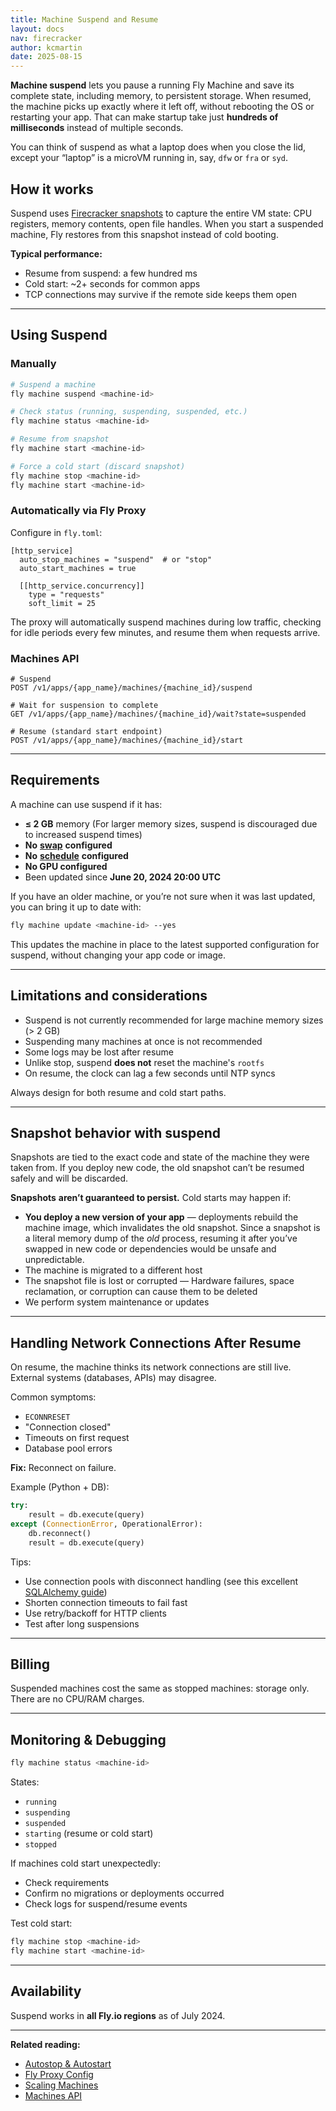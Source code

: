 ```yaml
---
title: Machine Suspend and Resume
layout: docs
nav: firecracker
author: kcmartin
date: 2025-08-15
---
```


**Machine suspend** lets you pause a running Fly Machine and save its complete state, including memory, to persistent storage. When resumed, the machine picks up exactly where it left off, without rebooting the OS or restarting your app. That can make startup take just **hundreds of milliseconds** instead of multiple seconds.

You can think of suspend as what a laptop does when you close the lid, except your “laptop” is a microVM running in, say, `dfw` or `fra` or `syd`.

## How it works

Suspend uses [Firecracker snapshots](https://firecracker-microvm.github.io/) to capture the entire VM state: CPU registers, memory contents, open file handles. When you start a suspended machine, Fly restores from this snapshot instead of cold booting.

**Typical performance:**

- Resume from suspend: a few hundred ms
- Cold start: ~2+ seconds for common apps
- TCP connections may survive if the remote side keeps them open

---

## Using Suspend

### Manually

```bash
# Suspend a machine
fly machine suspend <machine-id>

# Check status (running, suspending, suspended, etc.)
fly machine status <machine-id>

# Resume from snapshot
fly machine start <machine-id>

# Force a cold start (discard snapshot)
fly machine stop <machine-id>
fly machine start <machine-id>
```

### Automatically via Fly Proxy

Configure in `fly.toml`:

```
[http_service]
  auto_stop_machines = "suspend"  # or "stop"
  auto_start_machines = true
  
  [[http_service.concurrency]]
    type = "requests"
    soft_limit = 25
```

The proxy will automatically suspend machines during low traffic, checking for idle periods every few minutes, and resume them when requests arrive.

### Machines API

```
# Suspend
POST /v1/apps/{app_name}/machines/{machine_id}/suspend

# Wait for suspension to complete
GET /v1/apps/{app_name}/machines/{machine_id}/wait?state=suspended

# Resume (standard start endpoint)
POST /v1/apps/{app_name}/machines/{machine_id}/start
```

---

## Requirements

A machine can use suspend if it has:

- **≤ 2 GB** memory (For larger memory sizes, suspend is discouraged due to increased suspend times)
- **No** [**swap**](https://fly.io/docs/reference/configuration/#swap_size_mb-option) **configured**
- **No** [**schedule**](https://fly.io/docs/machines/flyctl/fly-machine-run/#start-a-machine-on-a-schedule) **configured** 
- **No GPU configured**
- Been updated since **June 20, 2024 20:00 UTC**

If you have an older machine, or you’re not sure when it was last updated, you can bring it up to date with:

```bash
fly machine update <machine-id> --yes 
```

This updates the machine in place to the latest supported configuration for suspend, without changing your app code or image.

---

## Limitations and considerations

- Suspend is not currently recommended for large machine memory sizes (> 2 GB)
- Suspending many machines at once is not recommended
- Some logs may be lost after resume
- Unlike stop, suspend **does not** reset the machine's `rootfs` 
- On resume, the clock can lag a few seconds until NTP syncs

<div class="callout">
Always design for both resume and cold start paths.
</div>

---

## Snapshot behavior with suspend

<div class="warning icon">
Snapshots are tied to the exact code and state of the machine they were taken from. If you deploy new code, the old snapshot can’t be resumed safely and will be discarded.
</div>

**Snapshots** **aren’t guaranteed to persist.** Cold starts may happen if:

- **You deploy a new version of your app** — deployments rebuild the machine image, which invalidates the old snapshot. Since a snapshot is a literal memory dump of the _old_ process, resuming it after you’ve swapped in new code or dependencies would be unsafe and unpredictable.
- The machine is migrated to a different host
- The snapshot file is lost or corrupted — Hardware failures, space reclamation, or corruption can cause them to be deleted
- We perform system maintenance or updates

---

## Handling Network Connections After Resume

On resume, the machine thinks its network connections are still live. External systems (databases, APIs) may disagree.

Common symptoms:

- `ECONNRESET`
- "Connection closed"
- Timeouts on first request
- Database pool errors

**Fix:** Reconnect on failure.

Example (Python + DB):

```python
try:
    result = db.execute(query)
except (ConnectionError, OperationalError):
    db.reconnect()
    result = db.execute(query)
```

Tips:

- Use connection pools with disconnect handling (see this excellent [SQLAlchemy guide](https://docs.sqlalchemy.org/en/20/core/pooling.html#dealing-with-disconnects))
- Shorten connection timeouts to fail fast
- Use retry/backoff for HTTP clients
- Test after long suspensions

---

## Billing

Suspended machines cost the same as stopped machines: storage only. There are no CPU/RAM charges.

---

## Monitoring & Debugging

```bash
fly machine status <machine-id>
```

States:

- `running`
- `suspending`
- `suspended`
- `starting` (resume or cold start)
- `stopped`

If machines cold start unexpectedly:

- Check requirements
- Confirm no migrations or deployments occurred
- Check logs for suspend/resume events

Test cold start:

```bash
fly machine stop <machine-id>
fly machine start <machine-id>
```

---

## Availability

Suspend works in **all Fly.io regions** as of July 2024.

---

**Related reading:**

- [Autostop & Autostart](/docs/launch/autostop-autostart/)
- [Fly Proxy Config](/docs/reference/fly-proxy-autostop-autostart/)
- [Scaling Machines](/docs/apps/scale-count/)
- [Machines API](https://docs.machines.dev/)
